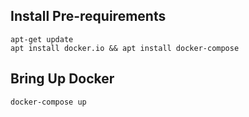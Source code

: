 
## Install Pre-requirements
```
apt-get update
apt install docker.io && apt install docker-compose
```


## Bring Up Docker
```
docker-compose up
```


